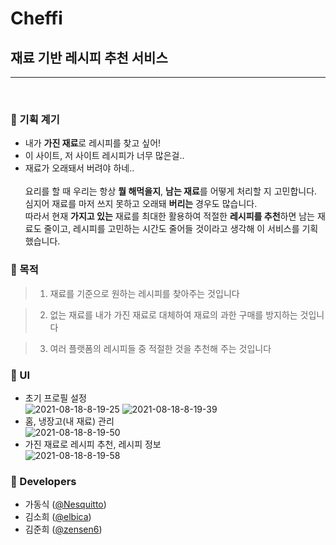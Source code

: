 # Cheffi

## 재료 기반 레시피 추천 서비스

---

<br/>

### 🍎 기획 계기

- 내가 **가진 재료**로 레시피를 찾고 싶어!
- 이 사이트, 저 사이트 레시피가 너무 많은걸..
- 재료가 오래돼서 버려야 하네..
  <br ><br>
  요리를 할 때 우리는 항상 **뭘 해먹을지**, **남는 재료**를 어떻게 처리할 지 고민합니다. 심지어 재료를 마저 쓰지 못하고 오래돼 **버리는** 경우도 많습니다.<br >
  따라서 현재 **가지고 있는** 재료를 최대한 활용하여 적절한 **레시피를 추천**하면 남는 재료도 줄이고, 레시피를 고민하는 시간도 줄어들 것이라고 생각해 이 서비스를 기획했습니다.

### 🥗 목적

> 1.  재료를 기준으로 원하는 레시피를 찾아주는 것입니다

> 2.  없는 재료를 내가 가진 재료로 대체하여 재료의 과한 구매를 방지하는 것입니다

> 3.  여러 플랫폼의 레시피들 중 적절한 것을 추천해 주는 것입니다

### 🍉 UI

- 초기 프로필 설정<br>
  <img src="https://i.ibb.co/tCPLmYH/2021-08-18-8-19-25.png" alt="2021-08-18-8-19-25" border="0">
  <img src="https://i.ibb.co/nmWn092/2021-08-18-8-19-39.png" alt="2021-08-18-8-19-39" border="0">
  <br>
- 홈, 냉장고(내 재료) 관리<br>
  <img src="https://i.ibb.co/VwZmwS7/2021-08-18-8-19-50.png" alt="2021-08-18-8-19-50" border="0">
- 가진 재료로 레시피 추천, 레시피 정보<br>
  <img src="https://i.ibb.co/WygtqtQ/2021-08-18-8-19-58.png" alt="2021-08-18-8-19-58" border="0">

### 🎩 Developers

- 가동식 ([@Nesquitto](https://github.com/Nesquitto))
- 김소희 ([@elbica](https://github.com/elbica))
- 김준희 ([@zensen6](https://github.com/zensen6))

